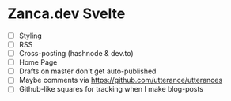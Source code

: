 # Zanca.dev Svelte

- [ ] Styling
- [ ] RSS
- [ ] Cross-posting (hashnode & dev.to)
- [ ] Home Page
- [ ] Drafts on master don't get auto-published
- [ ] Maybe comments via https://github.com/utterance/utterances
- [ ] Github-like squares for tracking when I make blog-posts
